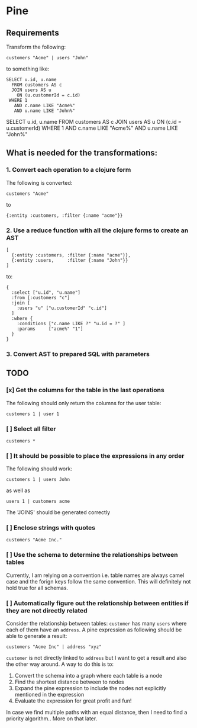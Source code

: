 # Pine

## Requirements

Transform the following:

```
customers "Acme" | users "John"
```

to something like:

```
SELECT u.id, u.name
  FROM customers AS c
  JOIN users AS u
    ON (u.customerId = c.id)
 WHERE 1
   AND c.name LIKE "Acme%"
   AND u.name LIKE "John%"
```
SELECT u.id, u.name FROM customers AS c JOIN users AS u ON (c.id = u.customerId) WHERE 1 AND c.name LIKE "Acme%" AND u.name LIKE "John%"

## What is needed for the transformations:

### 1. Convert each operation to a clojure form

The following is converted:
```
customers "Acme"
```

to

```
{:entity :customers, :filter {:name "acme"}}
```

### 2. Use a reduce function with all the clojure forms to create an AST


```
[
  {:entity :customers, :filter {:name "acme"}},
  {:entity :users,     :filter {:name "John"}}
]
```

to:


```
{
  :select ["u.id", "u.name"]
  :from [:customers "c"]
  :join [
    :users "u" ["u.customerId" "c.id"]
  ]
  :where { 
    :conditions ["c.name LIKE ?" "u.id = ?" ]
    :params     ["acme%" "1"]
  }
}
```

### 3. Convert AST to prepared SQL with parameters

## TODO

### [x] Get the columns for the table in the last operations

The following should only return the columns for the user table:

```
customers 1 | user 1
```

### [ ] Select all filter

```
customers *
```


### [ ] It should be possible to place the expressions in any order

The following should work:

```
customers 1 | users John
```

as well as


```
users 1 | customers acme
```

The 'JOINS' should be generated correctly


### [ ] Enclose strings with quotes
```
customers "Acme Inc."
```

### [ ] Use the schema to determine the relationships between tables

Currently, I am relying on a convention i.e. table names are always camel case
and the forign keys follow the same convention. This will definitely not hold
true for all schemas.

### [ ] Automatically figure out the relationship between entities if they are not directly related

Consider the relationship between tables: `customer` has many `users` where each
of them have an `address`. A pine expression as following should be able to
generate a result:

```
customers "Acme Inc" | address "xyz"
```

`customer` is not directly linked to `address` but I want to get a result and also the other way around. A way to do this is to:

1. Convert the schema into a graph where each table is a node
2. Find the shortest distance between to nodes
3. Expand the pine expression to include the nodes not explicitly mentioned in the expression
4. Evaluate the expression for great profit and fun!

In case we find multiple paths with an equal distance, then I need to find a priority algorithm.. More on that later.

